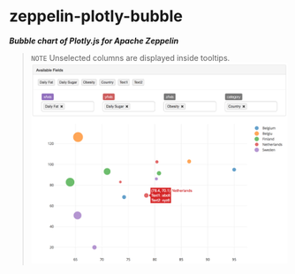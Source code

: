 # zeppelin-plotly-bubble
***Bubble chart of Plotly.js for Apache Zeppelin***

> `NOTE` Unselected columns are displayed inside tooltips.
![demo](https://raw.githubusercontent.com/tae-jun/zeppelin-plotly-bubble/master/img/demo.png)

